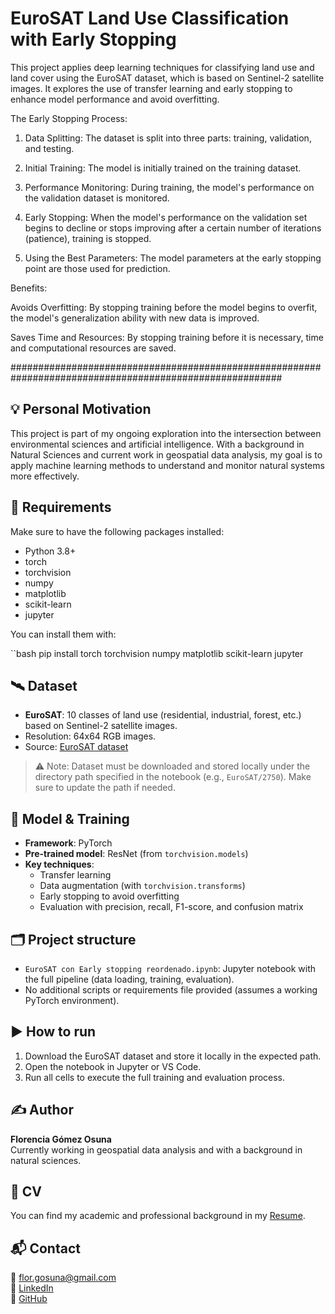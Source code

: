 # EuroSAT Land Use Classification with Early Stopping


This project applies deep learning techniques for classifying land use and land cover using the EuroSAT dataset, which is based on Sentinel-2 satellite images. It explores the use of transfer learning and early stopping to enhance model performance and avoid overfitting.

The Early Stopping Process:

1. Data Splitting:
The dataset is split into three parts: training, validation, and testing.

2. Initial Training:
The model is initially trained on the training dataset.

3. Performance Monitoring:
During training, the model's performance on the validation dataset is monitored.

4. Early Stopping:
When the model's performance on the validation set begins to decline or stops improving after a certain number of iterations (patience), training is stopped.

5. Using the Best Parameters:
The model parameters at the early stopping point are those used for prediction.

Benefits:

Avoids Overfitting:
By stopping training before the model begins to overfit, the model's generalization ability with new data is improved.

Saves Time and Resources:
By stopping training before it is necessary, time and computational resources are saved.

#########################################################################################################

## 💡 Personal Motivation
This project is part of my ongoing exploration into the intersection between environmental sciences and artificial intelligence.
With a background in Natural Sciences and current work in geospatial data analysis, my goal is to apply machine learning methods to understand and monitor natural systems more effectively.

## 🧪 Requirements

Make sure to have the following packages installed:

- Python 3.8+
- torch
- torchvision
- numpy
- matplotlib
- scikit-learn
- jupyter

You can install them with:

``bash
pip install torch torchvision numpy matplotlib scikit-learn jupyter


## 🛰️ Dataset

- **EuroSAT**: 10 classes of land use (residential, industrial, forest, etc.) based on Sentinel-2 satellite images.
- Resolution: 64x64 RGB images.
- Source: [EuroSAT dataset](https://github.com/phelber/eurosat)

> ⚠️ Note: Dataset must be downloaded and stored locally under the directory path specified in the notebook (e.g., `EuroSAT/2750`). Make sure to update the path if needed.

## 🧠 Model & Training

- **Framework**: PyTorch
- **Pre-trained model**: ResNet (from `torchvision.models`)
- **Key techniques**:
  - Transfer learning
  - Data augmentation (with `torchvision.transforms`)
  - Early stopping to avoid overfitting
  - Evaluation with precision, recall, F1-score, and confusion matrix

## 🗂️ Project structure

- `EuroSAT con Early stopping reordenado.ipynb`: Jupyter notebook with the full pipeline (data loading, training, evaluation).
- No additional scripts or requirements file provided (assumes a working PyTorch environment).

## ▶️ How to run

1. Download the EuroSAT dataset and store it locally in the expected path.
2. Open the notebook in Jupyter or VS Code.
3. Run all cells to execute the full training and evaluation process.

## ✍️ Author

**Florencia Gómez Osuna**  
Currently working in geospatial data analysis and with a background in natural sciences.

## 📄 CV

You can find my academic and professional background in my [Resume](./Resume.pdf).

## 📬 Contact

📧 flor.gosuna@gmail.com  
🔗 [LinkedIn](https://www.linkedin.com/in/florencia-gomez-osuna)  
🔗 [GitHub](https://github.com/ras100)

